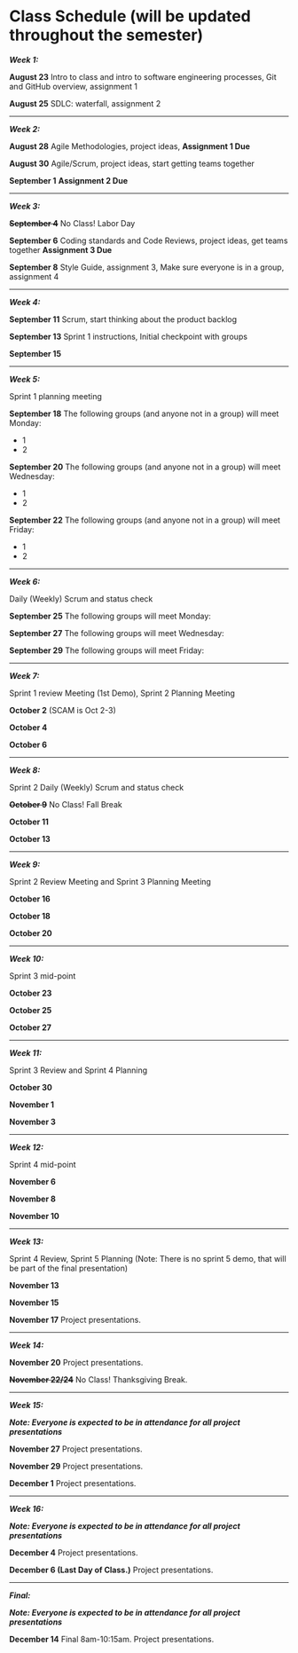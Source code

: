 # Class Schedule (will be updated throughout the semester)

***Week 1:***

**August 23** Intro to class and intro to software engineering processes, Git and GitHub overview, assignment 1

**August 25** SDLC: waterfall, assignment 2 

---
***Week 2:***

**August 28** Agile Methodologies, project ideas, **Assignment 1 Due**

**August 30** Agile/Scrum, project ideas, start getting teams together

**September 1** **Assignment 2 Due**

---
***Week 3:***

**~~September 4~~** No Class! Labor Day

**September 6** Coding standards and Code Reviews, project ideas, get teams together **Assignment 3 Due**

**September 8** Style Guide, assignment 3, Make sure everyone is in a group, assignment 4

---
***Week 4:***

**September 11** Scrum, start thinking about the product backlog

**September 13** Sprint 1 instructions, Initial checkpoint with groups

**September 15**

---
***Week 5:*** 

Sprint 1 planning meeting

**September 18** The following groups (and anyone not in a group) will meet Monday:
- 1
- 2


**September 20** The following groups (and anyone not in a group) will meet Wednesday:
- 1
- 2

**September 22** The following groups (and anyone not in a group) will meet Friday:
- 1
- 2

---
***Week 6:***

Daily (Weekly) Scrum and status check

**September 25** The following groups will meet Monday:

**September 27** The following groups will meet Wednesday:

**September 29** The following groups will meet Friday:

---
***Week 7:***

Sprint 1 review Meeting (1st Demo), Sprint 2 Planning Meeting

**October 2** (SCAM is Oct 2-3)

**October 4** 

**October 6**

---
***Week 8:***

Sprint 2 Daily (Weekly) Scrum and status check

**~~October 9~~** No Class! Fall Break

**October 11**

**October 13**

---
***Week 9:***

Sprint 2 Review Meeting and Sprint 3 Planning Meeting

**October 16**

**October 18**

**October 20**

---
***Week 10:***

Sprint 3 mid-point

**October 23**

**October 25**

**October 27**

---
***Week 11:***

Sprint 3 Review and Sprint 4 Planning

**October 30**

**November 1**

**November 3**

---
***Week 12:***

Sprint 4 mid-point 

**November 6** 

**November 8** 

**November 10**

---
***Week 13:***

Sprint 4 Review, Sprint 5 Planning (Note: There is no sprint 5 demo, that will be part of the final presentation)

**November 13** 

**November 15**

**November 17** Project presentations.

---
***Week 14:***

**November 20** Project presentations.

**~~November 22/24~~** No Class! Thanksgiving Break.



---
***Week 15:***

***Note: Everyone is expected to be in attendance for all project presentations***

**November 27** Project presentations.

**November 29** Project presentations.

**December 1** Project presentations.

---
***Week 16:***

***Note: Everyone is expected to be in attendance for all project presentations***

**December 4** Project presentations.

**December 6 (Last Day of Class.)** Project presentations.

---
***Final:***

***Note: Everyone is expected to be in attendance for all project presentations***

**December 14** Final 8am-10:15am. Project presentations.

